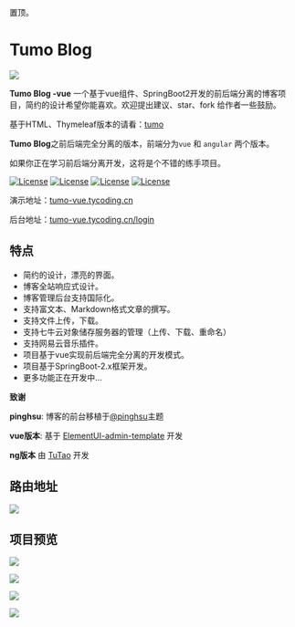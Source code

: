 置顶。
# Tumo Blog 

![](http://cdn.tycoding.cn/tumo.png)

**Tumo Blog -vue** 一个基于vue组件、SpringBoot2开发的前后端分离的博客项目，简约的设计希望你能喜欢。欢迎提出建议、star、fork 给作者一些鼓励。

基于HTML、Thymeleaf版本的请看：[tumo](https://github.com/TyCoding/tumo)

**Tumo Blog**之前后端完全分离的版本，前端分为`vue` 和 `angular` 两个版本。

如果你正在学习前后端分离开发，这将是个不错的练手项目。

[![License](https://img.shields.io/badge/SpringBoot-v2.0.5.RELEASE-green.svg)](https://github.com/TyCoding/tumo)
[![License](https://img.shields.io/badge/Vue.js-v2.x-blue.svg)](https://github.com/TyCoding/tumo)
[![License](https://img.shields.io/badge/Mysql-v5.7.22-blue.svg)](https://github.com/TyCoding/tumo)
[![License](https://img.shields.io/badge/VueAdminTemplate-v1.0-green.svg)](https://github.com/PanJiaChen/vue-admin-template)

演示地址：[tumo-vue.tycoding.cn](http://tumo-vue.tycoding.cn/)

后台地址：[tumo-vue.tycoding.cn/login](http://tumo-vue.tycoding.cn/login)

## 特点

* 简约的设计，漂亮的界面。
* 博客全站响应式设计。
* 博客管理后台支持国际化。
* 支持富文本、Markdown格式文章的撰写。
* 支持文件上传，下载。
* 支持七牛云对象储存服务器的管理（上传、下载、重命名）
* 支持网易云音乐插件。
* 项目基于vue实现前后端完全分离的开发模式。
* 项目基于SpringBoot-2.x框架开发。
* 更多功能正在开发中...

**致谢**

**pinghsu**: 博客的前台移植于[@pinghsu](https://github.com/chakhsu/pinghsu)主题

**vue版本**: 基于 [ElementUI-admin-template](https://github.com/PanJiaChen/vue-admin-template) 开发

**ng版本** 由 [TuTao](https://github.com/yutao331763646) 开发

## 路由地址

![](http://cdn.tycoding.cn/tumo-vue-005.png)

## 项目预览

![](http://cdn.tycoding.cn/tumo-vue-004.png)

![](http://cdn.tycoding.cn/tumo-vue-003.png)

![](http://cdn.tycoding.cn/tumo-vue-002.png)

![](http://cdn.tycoding.cn/tumo-vue-001.png)

